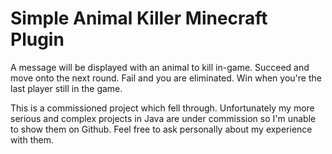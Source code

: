 # Simple Animal Killer Minecraft Plugin
A message will be displayed with an animal to kill in-game. Succeed and move onto the next round. Fail and you are eliminated. Win when you're the last player still in the game.







This is a commissioned project which fell through. Unfortunately my more serious and complex projects in Java are under commission so I'm unable to show them on Github. Feel free to ask personally about my experience with them.
